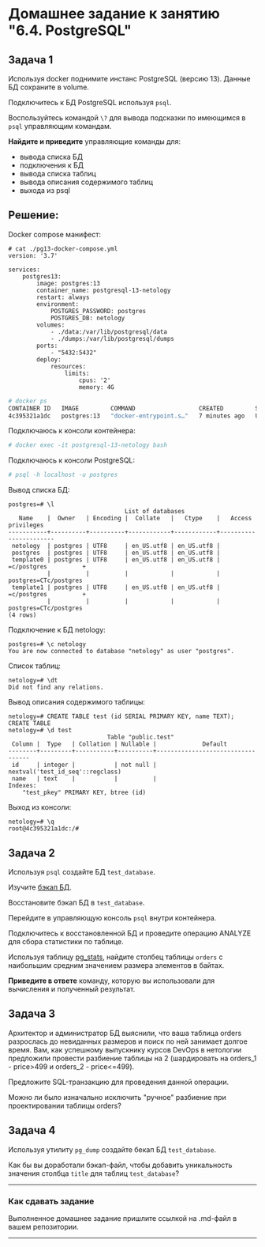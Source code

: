 # Домашнее задание к занятию "6.4. PostgreSQL"

## Задача 1

Используя docker поднимите инстанс PostgreSQL (версию 13). Данные БД сохраните в volume.

Подключитесь к БД PostgreSQL используя `psql`.

Воспользуйтесь командой `\?` для вывода подсказки по имеющимся в `psql` управляющим командам.

**Найдите и приведите** управляющие команды для:
- вывода списка БД
- подключения к БД
- вывода списка таблиц
- вывода описания содержимого таблиц
- выхода из psql


## Решение:  

Docker compose манифест:  
```
# cat ./pg13-docker-compose.yml 
version: '3.7'

services:
    postgres13:
        image: postgres:13
        container_name: postgresql-13-netology
        restart: always
        environment:
            POSTGRES_PASSWORD: postgres
            POSTGRES_DB: netology
        volumes:
            - ./data:/var/lib/postgresql/data
            - ./dumps:/var/lib/postgresql/dumps
        ports:
            - "5432:5432"
        deploy:
            resources:
                limits:
                    cpus: '2'
                    memory: 4G

```

```bash
# docker ps 
CONTAINER ID   IMAGE         COMMAND                  CREATED         STATUS         PORTS                                                  NAMES
4c395321a1dc   postgres:13   "docker-entrypoint.s…"   7 minutes ago   Up 7 minutes   0.0.0.0:5432->5432/tcp, :::5432->5432/tcp              postgresql-13-netology
```
Подключаюсь к консоли контейнера:  
```bash
# docker exec -it postgresql-13-netology bash
```
Подключаюсь к консоли PostgreSQL:  
```bash
# psql -h localhost -u postgres
```

Вывод списка БД:  
```
postgres=# \l
                                 List of databases
   Name    |  Owner   | Encoding |  Collate   |   Ctype    |   Access privileges   
-----------+----------+----------+------------+------------+-----------------------
 netology  | postgres | UTF8     | en_US.utf8 | en_US.utf8 | 
 postgres  | postgres | UTF8     | en_US.utf8 | en_US.utf8 | 
 template0 | postgres | UTF8     | en_US.utf8 | en_US.utf8 | =c/postgres          +
           |          |          |            |            | postgres=CTc/postgres
 template1 | postgres | UTF8     | en_US.utf8 | en_US.utf8 | =c/postgres          +
           |          |          |            |            | postgres=CTc/postgres
(4 rows)

```

Подключение к БД netology:  
```
postgres=# \c netology
You are now connected to database "netology" as user "postgres".
```

Список таблиц:
```
netology=# \dt
Did not find any relations.
```

Вывод описания содержимого таблицы:
```
netology=# CREATE TABLE test (id SERIAL PRIMARY KEY, name TEXT);
CREATE TABLE
netology=# \d test
                            Table "public.test"
 Column |  Type   | Collation | Nullable |             Default              
--------+---------+-----------+----------+----------------------------------
 id     | integer |           | not null | nextval('test_id_seq'::regclass)
 name   | text    |           |          | 
Indexes:
    "test_pkey" PRIMARY KEY, btree (id)
```

Выход из консоли: 
```
netology=# \q
root@4c395321a1dc:/#
```

## Задача 2

Используя `psql` создайте БД `test_database`.

Изучите [бэкап БД](https://github.com/netology-code/virt-homeworks/tree/master/06-db-04-postgresql/test_data).

Восстановите бэкап БД в `test_database`.

Перейдите в управляющую консоль `psql` внутри контейнера.

Подключитесь к восстановленной БД и проведите операцию ANALYZE для сбора статистики по таблице.

Используя таблицу [pg_stats](https://postgrespro.ru/docs/postgresql/12/view-pg-stats), найдите столбец таблицы `orders` 
с наибольшим средним значением размера элементов в байтах.

**Приведите в ответе** команду, которую вы использовали для вычисления и полученный результат.

## Задача 3

Архитектор и администратор БД выяснили, что ваша таблица orders разрослась до невиданных размеров и
поиск по ней занимает долгое время. Вам, как успешному выпускнику курсов DevOps в нетологии предложили
провести разбиение таблицы на 2 (шардировать на orders_1 - price>499 и orders_2 - price<=499).

Предложите SQL-транзакцию для проведения данной операции.

Можно ли было изначально исключить "ручное" разбиение при проектировании таблицы orders?

## Задача 4

Используя утилиту `pg_dump` создайте бекап БД `test_database`.

Как бы вы доработали бэкап-файл, чтобы добавить уникальность значения столбца `title` для таблиц `test_database`?

---

### Как cдавать задание

Выполненное домашнее задание пришлите ссылкой на .md-файл в вашем репозитории.

---
